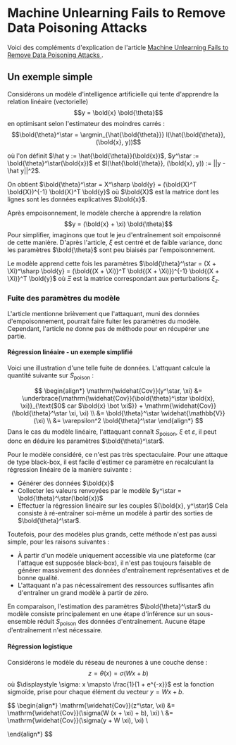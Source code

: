
# Machine Unlearning Fails to Remove Data Poisoning Attacks


Voici des compléments d'explication de l'article [Machine Unlearning Fails to Remove Data Poisoning Attacks
](https://arxiv.org/abs/2406.17216).

## Un exemple simple

Considérons un modèle d'intelligence artificielle qui tente d'apprendre la relation linéaire (vectorielle)
$$y = \bold{x} \bold{\theta}$$
en optimisant selon l'estimateur des moindres carrés :
$$\bold{\theta}^\star = \argmin_{\hat{\bold{\theta}}} l(\hat{\bold{\theta}}, (\bold{x}, y))$$

où l'on définit $\hat y := \hat{\bold{\theta}}(\bold{x})$, $y^\star := \bold{\theta}^\star(\bold{x})$ et $l(\hat{\bold{\theta}}, (\bold{x}, y)) := ||y - \hat y||^2$.

On obtient $\bold{\theta}^\star = X^\sharp \bold{y} = (\bold{X}^T \bold{X})^{-1} \bold{X}^T \bold{y}$ où $\bold{X}$ est la matrice dont les lignes sont les données explicatives $\bold{x}$.

Après empoisonnement, le modèle cherche à apprendre la relation
$$y = (\bold{x} + \xi) \bold{\theta}$$
Pour simplifier, imaginons que tout le jeu d'entraînement soit empoisonné de cette manière. D'après l'article, $\xi$ est centré et de faible variance, donc les paramètres $\bold{\theta}$ sont peu biaisés par l'empoisonnement.

Le modèle apprend cette fois les paramètres $\bold{\theta}^\star = (X + \Xi)^\sharp \bold{y} = (\bold{(X + \Xi)}^T \bold{(X + \Xi)})^{-1} \bold{(X + \Xi)}^T \bold{y}$ où $\Xi$ est la matrice correspondant aux perturbations $\xi_z$.


### Fuite des paramètres du modèle

L'article mentionne brièvement que l'attaquant, muni des données d'empoisonnement, pourrait faire fuiter les paramètres du modèle. Cependant, l'article ne donne pas de méthode pour en récupérer une partie.

#### Régression linéaire - un exemple simplifié

Voici une illustration d'une telle fuite de données. L'attquant calcule la quantité suivante sur $S_{\mathrm{poison}}$ :

$$
\begin{align*}
\mathrm{\widehat{Cov}}(y^\star, \xi) &= \underbrace{\mathrm{\widehat{Cov}}(\bold{\theta}^\star \bold{x}, \xi)}_{\text{$0$ car $\bold{x} \bot \xi$}} + \mathrm{\widehat{Cov}}(\bold{\theta}^\star \xi, \xi) \\
    &= \bold{\theta}^\star \widehat{\mathbb{V}}(\xi) \\
    &= \varepsilon^2 \bold{\theta}^\star
\end{align*}
$$
Dans le cas du modèle linéaire, l'attaquant connaît $S_{\mathrm{poison}}$, $\xi$ et $\varepsilon$, il peut donc en déduire les paramètres $\bold{\theta}^\star$.

Pour le modèle considéré, ce n'est pas très spectaculaire. Pour une attaque de type black-box, il est facile d'estimer ce paramètre en recalculant la régression linéaire de la manière suivante :
- Générer des données $\bold{x}$
- Collecter les valeurs renvoyées par le modèle $y^\star = \bold{\theta}^\star(\bold{x})$
- Effectuer la régression linéaire sur les couples $(\bold{x}, y^\star)$
Cela consiste à ré-entraîner soi-même un modèle à partir des sorties de $\bold{\theta}^\star$.

Toutefois, pour des modèles plus grands, cette méthode n'est pas aussi simple, pour les raisons suivantes :
- À partir d'un modèle uniquement accessible via une plateforme (car l'attaque est supposée black-box), il n'est pas toujours
faisable de générer massivement des données d'entraînement représentatives et de bonne qualité.
- L'attaquant n'a pas nécessairement des ressources suffisantes afin d'entraîner un grand modèle à partir de zéro.

En comparaison, l'estimation des paramètres $\bold{\theta}^\star$ du modèle consiste principalement en une étape d'inférence sur un sous-ensemble réduit $S_{\mathrm{poison}}$ des données d'entraînement. Aucune étape d'entraînement n'est nécessaire.

#### Régression logistique

Considérons le modèle du réseau de neurones à une couche dense :
$$z = \theta(x) = \sigma(W x + b)$$
où $\displaystyle \sigma: x \mapsto \frac{1}{1 + e^{-x}}$ est la fonction sigmoïde, prise pour chaque élément du vecteur $y = W x + b$.

$$
\begin{align*}
\mathrm{\widehat{Cov}}(z^\star, \xi) &= \mathrm{\widehat{Cov}}(\sigma(W (x + \xi) + b), \xi) \\
    &= \mathrm{\widehat{Cov}}(\sigma(y + W \xi), \xi) \\
    
\end{align*}
$$